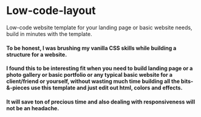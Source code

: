 # Low-code-layout
Low-code website template for your landing page or basic website needs, build in minutes with the template.

#### To be honest, I was brushing my vanilla CSS skills while building a structure for a website.
#### I found this to be interesting fit when you need to build landing page or a photo gallery or basic portfolio or any typical basic website for a client/friend or yourself, without wasting much time building all the bits-&-pieces use this template and just edit out html, colors and effects.

#### It will save ton of precious time and also dealing with responsiveness will not be an headache.
